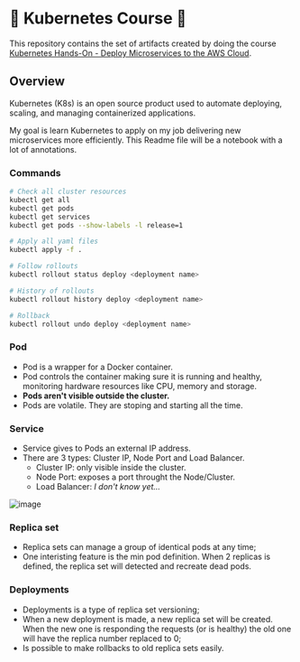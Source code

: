 # 🐳 Kubernetes Course 🐳
This repository contains the set of artifacts created by doing the course [Kubernetes Hands-On - Deploy Microservices to the AWS Cloud](https://www.udemy.com/course/kubernetes-microservices/).

## Overview
Kubernetes (K8s) is an open source product used to automate deploying, scaling, and managing containerized applications.

My goal is learn Kubernetes to apply on my job delivering new microservices more efficiently. This Readme file will be a notebook with a lot of annotations.

### Commands

```bash
# Check all cluster resources
kubectl get all
kubectl get pods
kubectl get services
kubectl get pods --show-labels -l release=1

# Apply all yaml files
kubectl apply -f .

# Follow rollouts
kubectl rollout status deploy <deployment name>

# History of rollouts
kubectl rollout history deploy <deployment name>

# Rollback
kubectl rollout undo deploy <deployment name>
```

### Pod
- Pod is a wrapper for a Docker container.
- Pod controls the container making sure it is running and healthy, monitoring hardware resources like CPU, memory and storage.
- **Pods aren't visible outside the cluster.**
- Pods are volatile. They are stoping and starting all the time.

### Service
- Service gives to Pods an external IP address.
- There are 3 types: Cluster IP, Node Port and Load Balancer.
  - Cluster IP: only visible inside the cluster.
  - Node Port: exposes a port throught the Node/Cluster.
  - Load Balancer: *I don't know yet...*

![image](https://user-images.githubusercontent.com/31314944/207205834-8ea36aec-d093-4d52-b329-4992fe6749a9.png)

### Replica set
- Replica sets can manage a group of identical pods at any time;
- One interisting feature is the min pod definition. When 2 replicas is defined, the replica set will detected and recreate dead pods.

### Deployments
- Deployments is a type of replica set versioning;
- When a new deployment is made, a new replica set will be created. When the new one is responding the requests (or is healthy) the old one will have the replica number replaced to 0;
- Is possible to make rollbacks to old replica sets easily.
